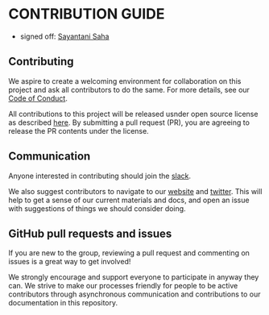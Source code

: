 # CONTRIBUTION GUIDE
- signed off: [Sayantani Saha](https://github.com/sayantani11)

## Contributing
We aspire to create a welcoming environment for collaboration on this project and ask all contributors to do the same. For more details, see our [Code of Conduct](https://github.com/ersilia-os/ersilia/blob/master/CODE_OF_CONDUCT.md).

All contributions to this project will be released usnder open source license as described [here](https://github.com/ersilia-os/ersilia/blob/master/LICENSE). By submitting a pull request (PR), you are agreeing to release the PR contents under the license.

## Communication
Anyone interested in contributing should join the [slack](https://outreachyersilia.slack.com/ssb/redirect).

We also suggest contributors to navigate to our [website](https://www.ersilia.io/) and [twitter](https://twitter.com/ersiliaio). This will help to get a sense of our current materials and docs, and open an issue with suggestions of things we should consider doing.

## GitHub pull requests and issues
If you are new to the group, reviewing a pull request and commenting on issues is a great way to get involved!


We strongly encourage and support everyone to participate in anyway they can. We strive to make our processes friendly for people to be active contributors through asynchronous communication and contributions to our documentation in this repository.